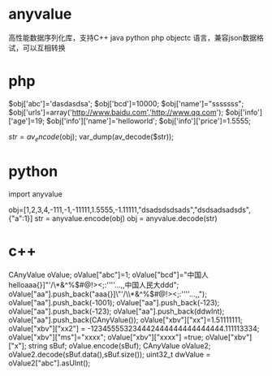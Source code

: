 anyvalue
========

高性能数据序列化库，支持C++ java python php objectc 语言，兼容json数据格试，可以互相转换

php
========

$obj['abc']='dasdasdsa';
$obj['bcd']=10000;
$obj['name']="sssssss";
$obj['urls']=array('http://www.baidu.com','http://www.qq.com');
$obj['info']['age']=19;
$obj['info']['name']='helloworld';
$obj['info']['price']=1.5555;

$str = av_encode($obj);
var_dump(av_decode($str));

python
========
import anyvalue

obj=[1,2,3,4,-111,-1,-11111,1.5555,-1.11111,"dsadsdsdsads","dsdsadsadsds",{"a":1}]
str = anyvalue.encode(obj)
obj = anyvalue.decode(str)

c++
=========
CAnyValue oValue;
oValue["abc"]=1;
oValue["bcd"]="中国人helloaaa{}]\"'/\\*&^%$#@!><;:''''...,,中国人民大ddd";
oValue["aa"].push_back("aaa{}]\"'/\\*&^%$#@!><;:''''...,,");
oValue["aa"].push_back(-1001);
oValue["aa"].push_back(-123);
oValue["aa"].push_back(-123);
oValue["aa"].push_back(ddwInt);
oValue["aa"].push_back(CAnyValue());
oValue["xbv"]["xx"]=1.51111111;
oValue["xbv"]["xx2"] = -123455553234442444444444444444.111113334;
oValue["xbv"]["ms"]="xxxx";
oValue["xbv"]["xxxx"] =true;
oValue["xbv"]["x"];
string sBuf;
oValue.encode(sBuf);
CAnyValue oValue2;
oValue2.decode(sBuf.data(),sBuf.size());
uint32_t dwValue = oValue2["abc"].asUInt();

